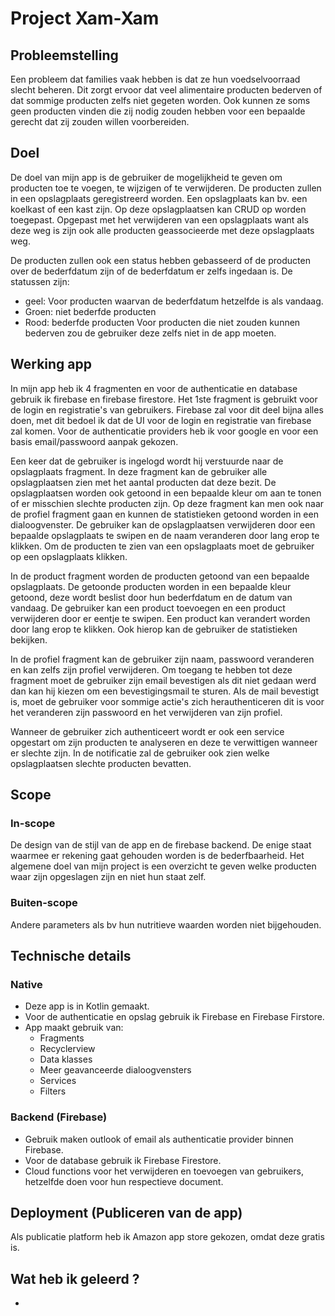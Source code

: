 # Project Xam-Xam

## Probleemstelling

Een probleem dat families vaak hebben is dat ze hun voedselvoorraad slecht beheren. Dit zorgt ervoor dat veel alimentaire producten bederven of dat sommige producten zelfs niet gegeten worden. Ook kunnen ze soms geen producten vinden die zij nodig zouden hebben voor een bepaalde gerecht dat zij zouden willen voorbereiden.

## Doel

De doel van mijn app is de gebruiker de mogelijkheid te geven om producten toe te voegen, te wijzigen of te verwijderen. De producten zullen in een opslagplaats geregistreerd worden. Een opslagplaats kan bv. een koelkast of een kast zijn. Op deze opslagplaatsen kan CRUD op worden toegepast. Opgepast met het verwijderen van een opslagplaats want als deze weg is zijn ook alle producten geassocieerde met deze opslagplaats weg.

De producten zullen ook een status hebben gebasseerd of de producten over de bederfdatum zijn of de bederfdatum er zelfs ingedaan is. De statussen zijn: 
* geel: Voor producten waarvan de bederfdatum hetzelfde is als vandaag.
* Groen: niet bederfde producten
* Rood: bederfde producten
Voor producten die niet zouden kunnen bederven zou de gebruiker deze zelfs niet in de app moeten.

## Werking app

In mijn app heb ik 4 fragmenten en voor de authenticatie en database gebruik ik firebase en firebase firestore. Het 1ste fragment is gebruikt voor de login en registratie's van gebruikers. Firebase zal voor dit deel bijna alles doen, met dit bedoel ik dat de UI voor de login en registratie van firebase zal komen. Voor de authenticatie providers heb ik voor google en voor een basis email/passwoord aanpak gekozen.

Een keer dat de gebruiker is ingelogd wordt hij verstuurde naar de opslagplaats fragment. In deze fragment kan de gebruiker alle opslagplaatsen zien met het aantal producten dat deze bezit. De opslagplaatsen worden ook getoond in een bepaalde kleur om aan te tonen of er misschien slechte producten zijn. Op deze fragment kan men ook naar de profiel fragment gaan en kunnen de statistieken getoond worden in een dialoogvenster. De gebruiker kan de opslagplaatsen verwijderen door een bepaalde opslagplaats te swipen en de naam veranderen door lang erop te klikken. Om de producten te zien van een opslagplaats moet de gebruiker op een opslagplaats klikken.

In de product fragment worden de producten getoond van een bepaalde opslagplaats. De getoonde producten worden in een bepaalde kleur getoond, deze wordt beslist door hun bederfdatum en de datum van vandaag. De gebruiker kan een product toevoegen en een product verwijderen door er eentje te swipen. Een product kan verandert worden door lang erop te klikken. Ook hierop kan de gebruiker de statistieken bekijken.

In de profiel fragment kan de gebruiker zijn naam, passwoord veranderen en kan zelfs zijn profiel verwijderen. Om toegang te hebben tot deze fragment moet de gebruiker zijn email bevestigen als dit niet gedaan werd dan kan hij kiezen om een bevestigingsmail te sturen. Als de mail bevestigt is, moet de gebruiker voor sommige actie's zich herauthenticeren dit is voor het veranderen zijn passwoord en het verwijderen van zijn profiel.

Wanneer de gebruiker zich authenticeert wordt er ook een service opgestart om zijn producten te analyseren en deze te verwittigen wanneer er slechte zijn. In de notificatie zal de gebruiker ook zien welke opslagplaatsen slechte producten bevatten.

## Scope

### In-scope

De design van de stijl van de app en de firebase backend. De enige staat waarmee er rekening gaat gehouden worden is de bederfbaarheid. Het algemene doel van mijn project is een overzicht te geven welke producten waar zijn opgeslagen zijn en niet hun staat zelf.

### Buiten-scope

Andere parameters als bv hun nutritieve waarden worden niet bijgehouden.

## Technische details

### Native

* Deze app is in Kotlin gemaakt.
* Voor de authenticatie en opslag gebruik ik Firebase en Firebase Firstore.
* App maakt gebruik van: 
    * Fragments
    * Recyclerview
    * Data klasses
    * Meer geavanceerde dialoogvensters
    * Services
    * Filters

### Backend (Firebase)

* Gebruik maken outlook of email als authenticatie provider binnen Firebase.
* Voor de database gebruik ik Firebase Firestore.
* Cloud functions voor het verwijderen en toevoegen van gebruikers, hetzelfde doen voor hun respectieve document.

## Deployment (Publiceren van de app)

Als publicatie platform heb ik Amazon app store gekozen, omdat deze gratis is.

## Wat heb ik geleerd ?

* 